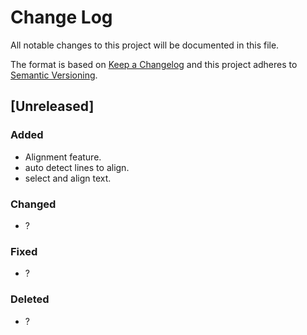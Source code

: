 # Change Log

All notable changes to this project will be documented in this file.

The format is based on [Keep a Changelog](https://keepachangelog.com/)
and this project adheres to [Semantic Versioning](https://semver.org/).

## [Unreleased]
### Added
  - Alignment feature.
  - auto detect lines to align.
  - select and align text.
### Changed
  - ?
### Fixed
  - ?
### Deleted
  - ?
